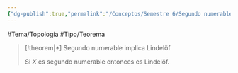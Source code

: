 ```yaml
---
{"dg-publish":true,"permalink":"/Conceptos/Semestre 6/Segundo numerable implica Lindelöf/"}
---
```


#Tema/Topología  #Tipo/Teorema 

> [!theorem|*] Segundo numerable implica Lindelöf
> 
> Si ${} X {}$ es segundo numerable entonces es Lindelöf.
>
